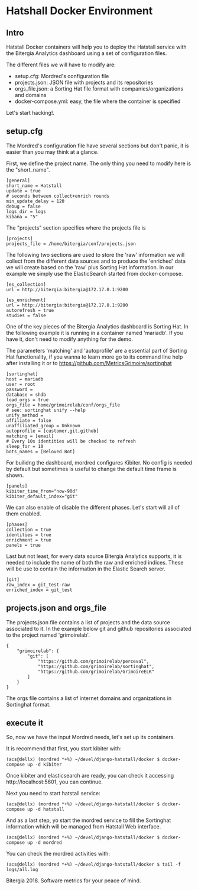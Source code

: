 # Hatshall Docker Environment


## Intro

Hatstall Docker containers will help you to deploy the Hatstall service with the
Bitergia Analytics dashboard using a set of configuration files.

The different files we will have to modify are:
- setup.cfg: Mordred's configuration file
- projects.json: JSON file with projects and its repositories
- orgs_file.json: a Sorting Hat file format with companies/organizations and domains
- docker-compose.yml: easy, the file where the container is specified

Let's start hacking!.

## setup.cfg

The Mordred's configuration file have several sections but don't panic, it is
easier than you may think at a glance.

First, we define the project name. The only thing you need to modify here is
the "short_name".
```
[general]
short_name = Hatstall
update = true
# seconds between collect+enrich rounds
min_update_delay = 120
debug = false
logs_dir = logs
kibana = "5"  
```

The "projects" section  specifies where the projects file is

```
[projects]
projects_file = /home/bitergia/conf/projects.json
```

The following two sections are used to store the 'raw' information we will
collect from the different data sources and to produce the 'enriched' data
we will create based on the 'raw' plus Sorting Hat information. In our example
we simply use the ElasticSearch started from docker-compose.

```
[es_collection]
url = http://bitergia:bitergia@172.17.0.1:9200

[es_enrichment]
url = http://bitergia:bitergia@172.17.0.1:9200
autorefresh = true
studies = false
```

One of the key pieces of the Bitergia Analytics dashboard is Sorting Hat. In
the following example it is running in a container named 'mariadb'. If you have
it, don't need to modify anything for the demo.

The parameters 'matching' and 'autoprofile' are a essential part of Sorting Hat
functionality, if you wanna to learn more go to its command line help after
installing it or to https://github.com/MetricsGrimoire/sortinghat

```
[sortinghat]
host = mariadb
user = root
password =
database = shdb
load_orgs = true
orgs_file = home/grimoirelab/conf/orgs_file
# see: sortinghat unify --help
unify_method =
affiliate = false
unaffiliated_group = Unknown
autoprofile = [customer,git,github]
matching = [email]
# Every 10s identities will be checked to refresh
sleep_for = 10
bots_names = [Beloved Bot]
```

For builidng the dashboard, mordred configures Kibiter. No config is needed
by default but sometimes is useful to change the default time frame is shown.

```
[panels]
kibiter_time_from="now-90d"
kibiter_default_index="git"
```

We can also enable of disable the different phases. Let's start will all of
them enabled.

```
[phases]
collection = true
identities = true
enrichment = true
panels = true
```

Last but not least, for every data source Bitergia Analytics supports, it is
needed to include the name of both the raw and enriched indices. These will
be use to contain the information in the Elastic Search server.

```
[git]
raw_index = git_test-raw
enriched_index = git_test
```

## projects.json and orgs_file

The projects.json file contains a list of projects and the data source associated
to it. In the example below git and github repositories associated to the project
named 'grimoirelab'.

```
{
    "grimoirelab": {
        "git": [
            "https://github.com/grimoirelab/perceval",
            "https://github.com/grimoirelab/sortinghat",
            "https://github.com/grimoirelab/GrimoireELK"
        ]
    }
}
```

The orgs file contains a list of internet domains and organizations in
Sortinghat format.

## execute it

So, now we have the input Mordred needs, let's set up its containers.

It is recommend that first, you start kibiter with:

```
(acs@dellx) (mordred *+%) ~/devel/django-hatstall/docker $ docker-compose up -d kibiter
```

Once kibiter and elasticsearch are ready, you can check it accessing http://localhost:5601,
you can continue.

Next you need to start hatstall service:

```
(acs@dellx) (mordred *+%) ~/devel/django-hatstall/docker $ docker-compose up -d hatstall
```

And as a last step, yo start the mordred service to fill the Sortinghat
information which will be managed from Hatstall Web interface.

```
(acs@dellx) (mordred *+%) ~/devel/django-hatstall/docker $ docker-compose up -d mordred
```

You can check the mordred activities with:

```
(acs@dellx) (mordred *+%) ~/devel/django-hatstall/docker $ tail -f logs/all.log
```


Bitergia 2018. Software metrics for your peace of mind.
